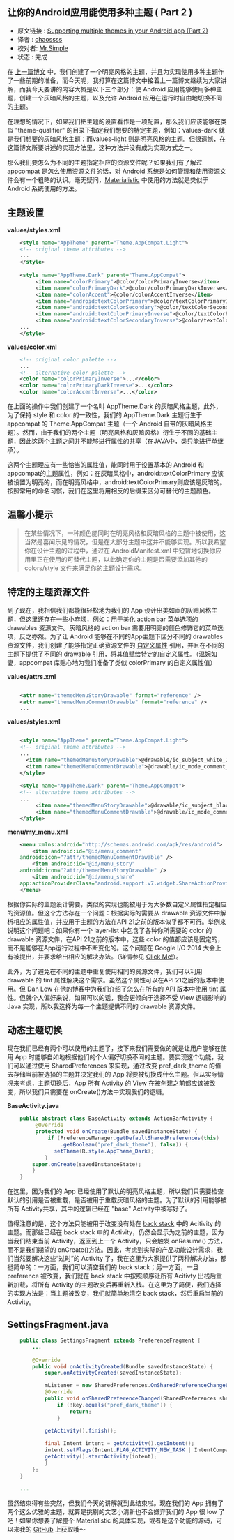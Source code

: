 让你的Android应用能使用多种主题 ( Part 2 )
---

>
* 原文链接 : [Supporting multiple themes in your Android app (Part 2)](http://www.hidroh.com/2015/02/25/support-multiple-themes-android-app-part-2/)
* 译者 : [chaossss](https://github.com/chaossss) 
* 校对者: [Mr.Simple](https://github.com/bboyfeiyu) 
* 状态 :  完成

在 [上一篇博文](http://www.hidroh.com/2015/02/16/support-multiple-themes-android-app/) 中，我们创建了一个明亮风格的主题，并且为实现使用多种主题作了一些前期的准备，而今天呢，我打算在这篇博文中接着上一篇博文继续为大家讲解，而我今天要讲的内容大概是以下三个部分：使 Android 应用能够使用多种主题，创建一个灰暗风格的主题，以及允许 Android 应用在运行时自由地切换不同的主题。

在理想的情况下，如果我们把主题的设置看作是一项配置，那么我们应该能够在类似 "theme-qualifier" 的目录下指定我们想要的特定主题，例如：values-dark 就是我们想要的灰暗风格主题；而values-light 则是明亮风格的主题。但很遗憾，在这篇博文所要讲述的实现方法里，这种方法并没有成为实现方式之一。

那么我们要怎么为不同的主题指定相应的资源文件呢？如果我们有了解过 appcompat 是怎么使用资源文件的话，对 Android 系统是如何管理和使用资源文件会有一个粗略的认识。毫无疑问，[Materialistic](https://play.google.com/store/apps/details?id=io.github.hidroh.materialistic) 中使用的方法就是类似于 Android 系统使用的方法。


## 主题设置 ##

**values/styles.xml**

```xml
    <style name="AppTheme" parent="Theme.AppCompat.Light">
    <!-- original theme attributes -->
    ...
    </style>
    
    <style name="AppTheme.Dark" parent="Theme.AppCompat">
   		 <item name="colorPrimary">@color/colorPrimaryInverse</item>
   		 <item name="colorPrimaryDark">@color/colorPrimaryDarkInverse</item>
   		 <item name="colorAccent">@color/colorAccentInverse</item>
   		 <item name="android:textColorPrimary">@color/textColorPrimaryInverse</item>
   		 <item name="android:textColorSecondary">@color/textColorSecondaryInverse</item>
   		 <item name="android:textColorPrimaryInverse">@color/textColorPrimary</item>
   		 <item name="android:textColorSecondaryInverse">@color/textColorSecondary</item>
    ...
    </style>
```    

**values/color.xml**

```xml
    <!-- original color palette -->
    ...
    <!-- alternative color palette -->
    <color name="colorPrimaryInverse">...</color>
    <color name="colorPrimaryDarkInverse">...</color>
    <color name="colorAccentInverse">...</color>

```


在上面的操作中我们创建了一个名叫 AppTheme.Dark 的灰暗风格主题，此外，为了保持 style 和 color 的一致性，我们的 AppTheme.Dark 主题衍生于 appcompat 的 Theme.AppCompat 主题（一个 Android 自带的灰暗风格主题）。然而，由于我们的两个主题（明亮风格和灰暗风格）衍生于不同的基础主题，因此这两个主题之间并不能够进行属性的共享（在JAVA中，类只能进行单继承）。

这两个主题理应有一些恰当的属性值，能同时用于设置基本的 Android 和 appcompat的主题属性，例如：在灰暗风格中，android:textColorPrimary 应该被设置为明亮的，而在明亮风格中，android:textColorPrimary则应该是灰暗的。按照常用的命名习惯，我们在这里将用相反的后缀来区分可替代的主题颜色。

## 温馨小提示 

> 在某些情况下，一种颜色能同时在明亮风格和灰暗风格的主题中被使用，这当然是喜闻乐见的情况，但是在大部分主题中这并不能够实现。所以我希望你在设计主题的过程中，通过在 AndroidManifest.xml 中短暂地切换你应用里正在使用的可替代主题，以此确定你的主题是否需要添加其他的 colors/style 文件来满足你的主题设计需求。


## 特定的主题资源文件 

到了现在，我相信我们都能很轻松地为我们的 App 设计出美如画的灰暗风格主题，但这里还存在一些小麻烦，例如：用于美化 action bar 菜单选项的 drawables 资源文件。灰暗风格的 action bar 需要用明亮的颜色修饰它的菜单选项，反之亦然。为了让 Android 能够在不同的App主题下区分不同的 drawables 资源文件，我们创建了能够指定正确资源文件的 [自定义属性](http://developer.android.com/training/custom-views/create-view.html#customattr) 引用，并且在不同的主题下提供了不同的 drawable 引用，将其值赋给特定的自定义属性。（温婉如妻，appcompat 库贴心地为我们准备了类似 colorPrimary 的自定义属性值）

**values/attrs.xml** 

```xml

    <attr name="themedMenuStoryDrawable" format="reference" />
    <attr name="themedMenuCommentDrawable" format="reference" />
    ...
```

**values/styles.xml** 

```xml

    <style name="AppTheme" parent="Theme.AppCompat.Light">
    <!-- original theme attributes -->
    ...
  	  <item name="themedMenuStoryDrawable">@drawable/ic_subject_white_24dp</item>
   	  <item name="themedMenuCommentDrawable">@drawable/ic_mode_comment_white_24dp</item>
    </style>
    
    <style name="AppTheme.Dark" parent="Theme.AppCompat">
    <!-- alternative theme attributes -->
    ...
   		 <item name="themedMenuStoryDrawable">@drawable/ic_subject_black_24dp</item>
   		 <item name="themedMenuCommentDrawable">@drawable/ic_mode_comment_black_24dp</item>
    </style>
```

**menu/my_menu.xml** 

```xml
    <menu xmlns:android="http://schemas.android.com/apk/res/android">
    	<item android:id="@id/menu_comment"
    android:icon="?attr/themedMenuCommentDrawable" />
   		<item android:id="@id/menu_story"
    android:icon="?attr/themedMenuStoryDrawable" />
   		<item android:id="@id/menu_share"
    app:actionProviderClass="android.support.v7.widget.ShareActionProvider" />
    </menu>
```

根据你实际的主题设计需要，类似的实现也能被用于为大多数自定义属性指定相应的资源值。但这个方法存在一个问题：根据实际的需要从 drawable 资源文件中解析相应的属性值，并应用于主题的方法在API 21之前的版本似乎都不可行。举例来说明这个问题吧：如果你有一个 layer-list 中包含了各种你所需要的 color 的 drawable 资源文件，在API 21之前的版本中，这些 color 的值都应该是固定的，而不是能够在App运行过程中不断变化的。这个问题在 Google I/O 2014 大会上有被提出，并要求给出相应的解决办法。（详情参见 [Click Me!](https://github.com/google/iosched/commit/dd7ed72a7eb2d223203db079bd99d31c6ef3061e)）。

此外，为了避免在不同的主题中重复使用相同的资源文件，我们可以利用 drawable 的 tint 属性解决这个需求。虽然这个属性可以在API 21之后的版本中使用。但 [Dan Lew](http://blog.danlew.net/2014/08/18/fast-android-asset-theming-with-colorfilter/) 在他的博客中为我们介绍了怎么在所有的 API 版本中使用 tint 属性。但就个人偏好来说，如果可以的话，我会更倾向于选择不受 View 逻辑影响的 Java 实现，所以我选择为每一个主题提供不同的 drawable 资源文件。

## 动态主题切换 

现在我们已经有两个可以使用的主题了，接下来我们需要做的就是让用户能够在使用 App 时能够自如地根据他们的个人偏好切换不同的主题。要实现这个功能，我们可以通过使用 SharedPreferences 来实现，通过改变 pref_dark_theme 的值去存储当前被选择的主题并决定我们的 App 将要被切换成什么主题。但从实际情况来考虑，主题切换后，App 所有 Activity 的 View 在被创建之前都应该被改变，所以我们只需要在 onCreate()方法中实现我们的逻辑。

**BaseActivity.java** 

```java
    public abstract class BaseActivity extends ActionBarActivity {
   		 @Override
    	 protected void onCreate(Bundle savedInstanceState) {
   			 if (PreferenceManager.getDefaultSharedPreferences(this)
   				 .getBoolean("pref_dark_theme"), false)) {
    		   setTheme(R.style.AppTheme_Dark);
    		}
    	super.onCreate(savedInstanceState);
    	}
    }
```

在这里，因为我们的 App 已经使用了默认的明亮风格主题，所以我们只需要检查默认的引用是否被重载，是否被用于重载灰暗风格的主题。为了默认的引用能够被所有 Activity共享，其中的逻辑已经在 "base" Activity中被写好了。

值得注意的是，这个方法只能被用于改变没有处在 [back stack](http://developer.android.com/guide/components/tasks-and-back-stack.html) 中的 Acitivity 的主题。而那些已经在 back stack 中的 Activity，仍然会显示为之前的主题，因为当我们结束当前 Activity，返回到上一个 Activity，只会触发 onResume() 方法，而不是我们期望的 onCreate()方法。因此，考虑到实际的产品功能设计需求，我们当然要解决这些“过时”的 Activity 了，我在这里为大家提供了两种解决办法，都挺简单的：一方面，我们可以清空我们的 back stack；另一方面，一旦 preference 被改变，我们就在 back stack 中按照顺序让所有 Acitivty 出栈后重新加载，将所有 Activity 的主题改变后再重新入栈。在这里为了简便，我们选择的实现方法是：当主题被改变，我们就简单地清空 back stack，然后重启当前的 Activity。

## SettingsFragment.java ##

```java
    public class SettingsFragment extends PreferenceFragment {
   		...
    
    	@Override
   		public void onActivityCreated(Bundle savedInstanceState) {
    		super.onActivityCreated(savedInstanceState);

    		mListener = new SharedPreferences.OnSharedPreferenceChangeListener() {
    		@Override
    		public void onSharedPreferenceChanged(SharedPreferences sharedPreferences, String key) {
    			if (!key.equals("pref_dark_theme")) {
    				return;
    			}
    
    		getActivity().finish();

    		final Intent intent = getActivity().getIntent();
    		intent.setFlags(Intent.FLAG_ACTIVITY_NEW_TASK | IntentCompat.FLAG_ACTIVITY_CLEAR_TASK);
    		getActivity().startActivity(intent);
    		}
    	};
    }
    
    ...
```

虽然结束得有些突然，但我们今天的讲解就到此结束啦。现在我们的 App 拥有了两个这么优雅的主题，就算是挑剔的文艺小清新也不会嫌弃我们的 App 很 low 了吧！如果你想要了解整个 Materialistic 的具体实现，或者是这个功能的源码，可以来我的 [GitHub](https://github.com/hidroh/materialistic) 上获取哦～